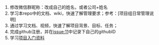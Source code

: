 
1. 修改微信群昵称：改成自己的姓名，或者公司+姓名 
1. 学习本repo中的文档、wiki，快速了解管理要求；参考：[项目组日常管理说明]
1. 通过学习文档、视频，快速了解项目背景、目标、任务；
1. 完成github注册，并在[issue:11](https://github.com/plctlab/openEuler-riscv/issues/11)中记录下自己的githubID
5. 学习[项目入门资料](https://github.com/plctlab/openEuler-riscv/blob/main/quicklystartbuild/welcome.md)








